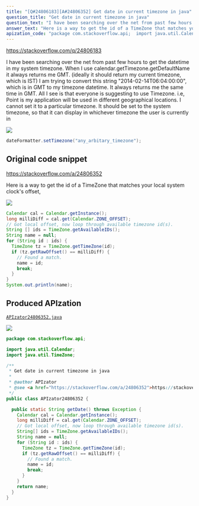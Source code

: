 ```yaml
---
title: "[Q#24806183][A#24806352] Get date in current timezone in java"
question_title: "Get date in current timezone in java"
question_text: "I have been searching over the net from past few hours to get the  datetime in my system timezone. When I use calendar.getTimezone.getDefaultName it always returns me GMT. (ideally it should return my current timezone, which is IST) I am trying to convert this string \"2014-02-14T06:04:00:00\", which is in GMT to my timezone datetime. It always returns me the same time in GMT. All I see is that everyone is suggesting to use Timezone. i.e, Point is my application will be used in different geographical locations. I cannot set it to a particular timezone. It should be set to the system timezone, so that it can display in whichever timezone the user is currently in"
answer_text: "Here is a way to get the id of a TimeZone that matches your local system clock's offset,"
apization_code: "package com.stackoverflow.api;  import java.util.Calendar; import java.util.TimeZone;  /**  * Get date in current timezone in java  *  * @author APIzator  * @see <a href=\"https://stackoverflow.com/a/24806352\">https://stackoverflow.com/a/24806352</a>  */ public class APIzator24806352 {    public static String getDate() throws Exception {     Calendar cal = Calendar.getInstance();     long milliDiff = cal.get(Calendar.ZONE_OFFSET);     // Got local offset, now loop through available timezone id(s).     String[] ids = TimeZone.getAvailableIDs();     String name = null;     for (String id : ids) {       TimeZone tz = TimeZone.getTimeZone(id);       if (tz.getRawOffset() == milliDiff) {         // Found a match.         name = id;         break;       }     }     return name;   } }"
---
```


https://stackoverflow.com/q/24806183

I have been searching over the net from past few hours to get the  datetime in my system timezone.
When I use calendar.getTimezone.getDefaultName it always returns me GMT. (ideally it should return my current timezone, which is IST)
I am trying to convert this string &quot;2014-02-14T06:04:00:00&quot;, which is in GMT to my timezone datetime.
It always returns me the same time in GMT.
All I see is that everyone is suggesting to use Timezone. i.e,
Point is my application will be used in different geographical locations. I cannot set it to a particular timezone. It should be set to the system timezone, so that it can display in whichever timezone the user is currently in


<div class="code-logo"><img src="/stackoverflow.png" /></div>

```java
dateFormatter.setTimezone("any_arbitary_timezone");
```


## Original code snippet

https://stackoverflow.com/a/24806352

Here is a way to get the id of a TimeZone that matches your local system clock&#x27;s offset,

<div class="code-logo"><img src="/stackoverflow.png" /></div>

```java
Calendar cal = Calendar.getInstance();
long milliDiff = cal.get(Calendar.ZONE_OFFSET);
// Got local offset, now loop through available timezone id(s).
String [] ids = TimeZone.getAvailableIDs();
String name = null;
for (String id : ids) {
  TimeZone tz = TimeZone.getTimeZone(id);
  if (tz.getRawOffset() == milliDiff) {
    // Found a match.
    name = id;
    break;
  }
}
System.out.println(name);
```

## Produced APIzation

[`APIzator24806352.java`](https://github.com/pasqualesalza/apization/raw/main/data/search/APIzator24806352.java)

<div class="code-logo"><img src="/apizator.png" /></div>

```java
package com.stackoverflow.api;

import java.util.Calendar;
import java.util.TimeZone;

/**
 * Get date in current timezone in java
 *
 * @author APIzator
 * @see <a href="https://stackoverflow.com/a/24806352">https://stackoverflow.com/a/24806352</a>
 */
public class APIzator24806352 {

  public static String getDate() throws Exception {
    Calendar cal = Calendar.getInstance();
    long milliDiff = cal.get(Calendar.ZONE_OFFSET);
    // Got local offset, now loop through available timezone id(s).
    String[] ids = TimeZone.getAvailableIDs();
    String name = null;
    for (String id : ids) {
      TimeZone tz = TimeZone.getTimeZone(id);
      if (tz.getRawOffset() == milliDiff) {
        // Found a match.
        name = id;
        break;
      }
    }
    return name;
  }
}

```